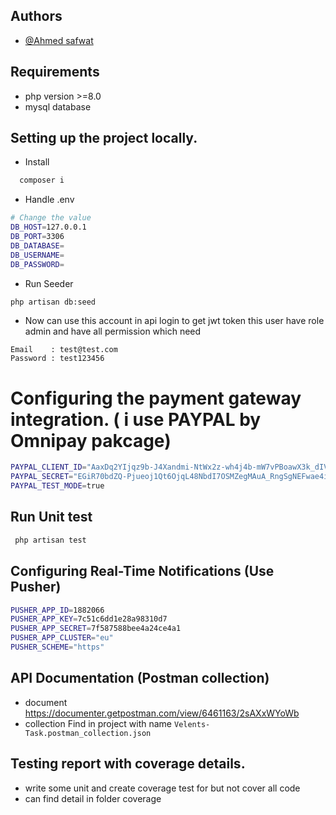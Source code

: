## Authors
- [@Ahmed safwat](https://github.com/AhmedSafwat1)


## Requirements
- php version >=8.0
- mysql database

## Setting up the project locally.
- Install
```bash
  composer i
```

- Handle  .env

```bash
# Change the value
DB_HOST=127.0.0.1
DB_PORT=3306
DB_DATABASE=
DB_USERNAME=
DB_PASSWORD=
```
- Run Seeder 
```bash
php artisan db:seed
```

- Now can use this account in api login to get jwt token this user have role admin and have all permission which need
```
Email    : test@test.com
Password : test123456
```
# Configuring the payment gateway integration. ( i use PAYPAL by Omnipay pakcage)

```bash
PAYPAL_CLIENT_ID="AaxDq2YIjqz9b-J4Xandmi-NtWx2z-wh4j4b-mW7vPBoawX3k_dIV7UsojyXDlvUMtjuh0sU3CB5pLOff"
PAYPAL_SECRET="EGiR70bdZQ-Pjueoj1Qt6OjqL48NbdI7OSMZegMAuA_RngSgNEFwae4iJTE8JB8HNJ246f8pF4RM24JE"
PAYPAL_TEST_MODE=true
```

## Run Unit test 

```bash
 php artisan test

```

## Configuring Real-Time Notifications (Use Pusher)
```bash
PUSHER_APP_ID=1882066
PUSHER_APP_KEY=7c51c6dd1e28a98310d7
PUSHER_APP_SECRET=7f587588bee4a24ce4a1
PUSHER_APP_CLUSTER="eu"
PUSHER_SCHEME="https"
```

## API Documentation (Postman collection)
- document https://documenter.getpostman.com/view/6461163/2sAXxWYoWb
- collection Find in project with name `Velents-Task.postman_collection.json`

## Testing report with coverage details.
-  write some unit and create coverage test for but not cover all code 
-  can find detail in folder coverage